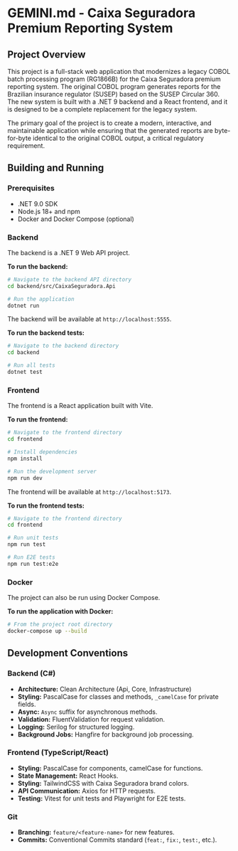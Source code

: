 # GEMINI.md - Caixa Seguradora Premium Reporting System

## Project Overview

This project is a full-stack web application that modernizes a legacy COBOL batch processing program (RG1866B) for the Caixa Seguradora premium reporting system. The original COBOL program generates reports for the Brazilian insurance regulator (SUSEP) based on the SUSEP Circular 360. The new system is built with a .NET 9 backend and a React frontend, and it is designed to be a complete replacement for the legacy system.

The primary goal of the project is to create a modern, interactive, and maintainable application while ensuring that the generated reports are byte-for-byte identical to the original COBOL output, a critical regulatory requirement.

## Building and Running

### Prerequisites

*   .NET 9.0 SDK
*   Node.js 18+ and npm
*   Docker and Docker Compose (optional)

### Backend

The backend is a .NET 9 Web API project.

**To run the backend:**

```bash
# Navigate to the backend API directory
cd backend/src/CaixaSeguradora.Api

# Run the application
dotnet run
```

The backend will be available at `http://localhost:5555`.

**To run the backend tests:**

```bash
# Navigate to the backend directory
cd backend

# Run all tests
dotnet test
```

### Frontend

The frontend is a React application built with Vite.

**To run the frontend:**

```bash
# Navigate to the frontend directory
cd frontend

# Install dependencies
npm install

# Run the development server
npm run dev
```

The frontend will be available at `http://localhost:5173`.

**To run the frontend tests:**

```bash
# Navigate to the frontend directory
cd frontend

# Run unit tests
npm run test

# Run E2E tests
npm run test:e2e
```

### Docker

The project can also be run using Docker Compose.

**To run the application with Docker:**

```bash
# From the project root directory
docker-compose up --build
```

## Development Conventions

### Backend (C#)

*   **Architecture:** Clean Architecture (Api, Core, Infrastructure)
*   **Styling:** PascalCase for classes and methods, `_camelCase` for private fields.
*   **Async:** `Async` suffix for asynchronous methods.
*   **Validation:** FluentValidation for request validation.
*   **Logging:** Serilog for structured logging.
*   **Background Jobs:** Hangfire for background job processing.

### Frontend (TypeScript/React)

*   **Styling:** PascalCase for components, camelCase for functions.
*   **State Management:** React Hooks.
*   **Styling:** TailwindCSS with Caixa Seguradora brand colors.
*   **API Communication:** Axios for HTTP requests.
*   **Testing:** Vitest for unit tests and Playwright for E2E tests.

### Git

*   **Branching:** `feature/<feature-name>` for new features.
*   **Commits:** Conventional Commits standard (`feat:`, `fix:`, `test:`, etc.).
